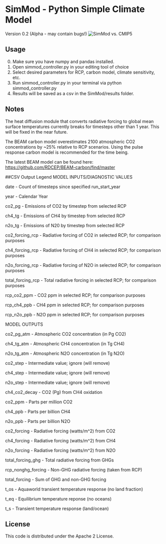 # SimMod - Python Simple Climate Model
Version 0.2 (Alpha - may contain bugs!)
![SimMod vs. CMIP5](https://s3.postimg.io/oip6fzbcj/simmod_cmip5_temperature_comparison_python.png)

## Usage
0. Make sure you have numpy and pandas installed.
1. Open simmod_controller.py in your editing tool of choice
2. Select desired parameters for RCP, carbon model, climate sensitivity, etc.
3. Run simmod_controller.py in your terminal via python simmod_controller.py
4. Results will be saved as a csv in the SimMod/results folder.

## Notes
The heat diffusion module that converts radiative forcing to global mean
surface temperatures currently breaks for timesteps other than 1 year.
This will be fixed in the near future.

The BEAM carbon model overestimates 2100 atmospheric CO2 concentrations
by ~25% relative to RCP scenarios. Using the pulse response carbon model
is recommended for the time being.

The latest BEAM model can be found here: https://github.com/RDCEP/BEAM-carbon/find/master

##CSV Output Legend
MODEL INPUTS/DIAGNOSTIC VALUES

date - Count of timesteps since specified run_start_year

year - Calendar Year

co2_pg - Emissions of CO2 by timestep from selected RCP

ch4_tg - Emissions of CH4 by timestep from selected RCP

n2o_tg - Emissions of N20 by timestep from selected RCP

co2_forcing_rcp - Radiative forcing of CO2 in selected RCP; for comparison purposes

ch4_forcing_rcp - Radiative forcing of CH4 in selected RCP; for comparison purposes

n2o_forcing_rcp - Radiative forcing of N2O in selected RCP; for comparison purposes

total_forcing_rcp - Total radiative forcing in selected RCP; for comparison purposes

rcp_co2_ppm - CO2 ppm in selected RCP; for comparison purposes

rcp_ch4_ppb - CH4 ppm in selected RCP; for comparison purposes

rcp_n2o_ppb - N2O ppm in selected RCP; for comparison purposes



MODEL OUTPUTS

co2_pg_atm - Atmospheric CO2 concentration (in Pg CO2)

ch4_tg_atm - Atmospheric CH4 concentration (in Tg CH4)

n2o_tg_atm - Atmospheric N2O concentration (in Tg N2O)

co2_step - Intermediate value; ignore (will remove)

ch4_step - Intermediate value; ignore (will remove)

n2o_step - Intermediate value; ignore (will remove)

ch4_co2_decay - CO2 (Pg) from CH4 oxidation

co2_ppm - Parts per million CO2

ch4_ppb - Parts per billion CH4

n2o_ppb - Parts per billion N2O

co2_forcing - Radiative forcing (watts/m^2) from CO2

ch4_forcing - Radiative forcing (watts/m^2) from CH4

n2o_forcing - Radiative forcing (watts/m^2) from N2O

total_forcing_ghg - Total radiative forcing from GHGs

rcp_nonghg_forcing - Non-GHG radiative forcing (taken from RCP)

total_forcing - Sum of GHG and non-GHG forcing

t_os - Aquaworld transient temperature response (no land fraction)

t_eq - Equilibrium temperature reponse (no oceans)

t_s - Transient temperature response (land/ocean)

## License
This code is distributed under the Apache 2 License.

